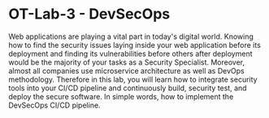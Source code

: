 # OT-Lab-3 - DevSecOps
Web applications are playing a vital part in today's digital world. Knowing how to find the security issues laying inside your web application before its deployment and finding its vulnerabilities before others after deployment would be the majority of your tasks as a Security Specialist.
Moreover, almost all companies use microservice architecture as well as DevOps methodology.
Therefore in this lab, you will learn how to integrate security tools into your CI/CD pipeline and continuously build, security test, and deploy the secure software. In simple words, how to implement the DevSecOps CI/CD pipeline.
